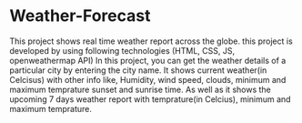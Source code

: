# Weather-Forecast
This project shows real time weather report across the globe.
this project is developed by using following technologies (HTML, CSS, JS, openweathermap API)
In this project, you can get the weather details of a particular city by entering the city name. It shows current weather(in Celcisus) with other info like, Humidity, wind speed, clouds, minimum and maximum temprature sunset and sunrise time. As well as it shows the upcoming 7 days weather report with temprature(in Celcius), minimum and maximum temprature.

